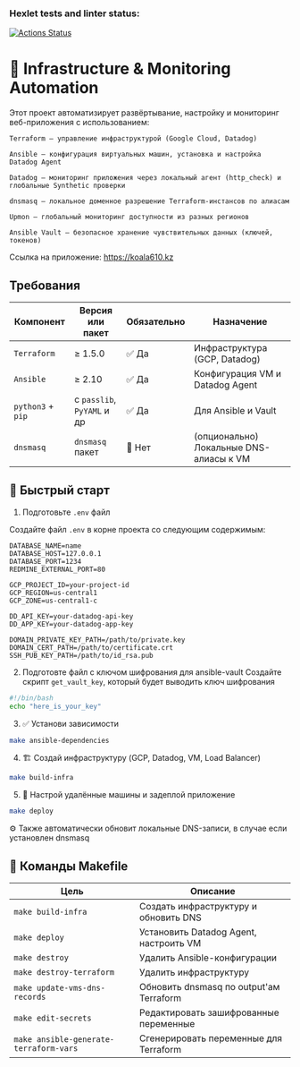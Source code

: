 ### Hexlet tests and linter status:
[![Actions Status](https://github.com/vladlen-li/devops-for-programmers-project-77/actions/workflows/hexlet-check.yml/badge.svg)](https://github.com/vladlen-li/devops-for-programmers-project-77/actions)

# 🧰 Infrastructure & Monitoring Automation

Этот проект автоматизирует развёртывание, настройку и мониторинг веб-приложения с использованием:

    Terraform — управление инфраструктурой (Google Cloud, Datadog)

    Ansible — конфигурация виртуальных машин, установка и настройка Datadog Agent

    Datadog — мониторинг приложения через локальный агент (http_check) и глобальные Synthetic проверки

    dnsmasq — локальное доменное разрешение Terraform-инстансов по алиасам

    Upmon — глобальный мониторинг доступности из разных регионов

    Ansible Vault — безопасное хранение чувствительных данных (ключей, токенов)

Ссылка на приложение: https://koala610.kz

## Требования
| Компонент         | Версия или пакет                     | Обязательно | Назначение                               |
| ----------------- | ------------------------------------ | ----------- | ---------------------------------------- |
| `Terraform`       | ≥ 1.5.0                              | ✅ Да        | Инфраструктура (GCP, Datadog)            |
| `Ansible`         | ≥ 2.10                               | ✅ Да        | Конфигурация VM и Datadog Agent          |
| `python3` + `pip` | с `passlib`, `PyYAML` и др           | ✅ Да        | Для Ansible и Vault                      |
| `dnsmasq`         | `dnsmasq` пакет                      | 🔁 Нет      | (опционально) Локальные DNS-алиасы к VM  |


## 🚀 Быстрый старт

1. Подготовьте `.env` файл

Создайте файл `.env` в корне проекта со следующим содержимым:

```dotenv
DATABASE_NAME=name
DATABASE_HOST=127.0.0.1
DATABASE_PORT=1234
REDMINE_EXTERNAL_PORT=80

GCP_PROJECT_ID=your-project-id
GCP_REGION=us-central1
GCP_ZONE=us-central1-c

DD_API_KEY=your-datadog-api-key
DD_APP_KEY=your-datadog-app-key

DOMAIN_PRIVATE_KEY_PATH=/path/to/private.key
DOMAIN_CERT_PATH=/path/to/certificate.crt
SSH_PUB_KEY_PATH=/path/to/id_rsa.pub
```

2. Подготовте файл с ключом шифрования для ansible-vault
Создайте скрипт `get_vault_key`, который будет выводить ключ шифрования

```bash
#!/bin/bash
echo "here_is_your_key"
```

3. ✅ Установи зависимости

```bash
make ansible-dependencies
```

4. 🏗️ Создай инфраструктуру (GCP, Datadog, VM, Load Balancer)

```bash
make build-infra
```
5. 🧰 Настрой удалённые машины и задеплой приложение

```bash
make deploy
```

⚙️ Также автоматически обновит локальные DNS-записи, в случае если установлен dnsmasq

## 📌 Команды Makefile

| Цель                          | Описание                                |
| ----------------------------- | --------------------------------------- |
| `make build-infra`            | Создать инфраструктуру и обновить DNS   |
| `make deploy`                 | Установить Datadog Agent, настроить VM  |
| `make destroy`                | Удалить Ansible-конфигурации            |
| `make destroy-terraform`      | Удалить инфраструктуру                  |
| `make update-vms-dns-records` | Обновить dnsmasq по output'ам Terraform |
| `make edit-secrets`           | Редактировать зашифрованные переменные  |
| `make ansible-generate-terraform-vars` | Сгенерировать переменные для Terraform |
